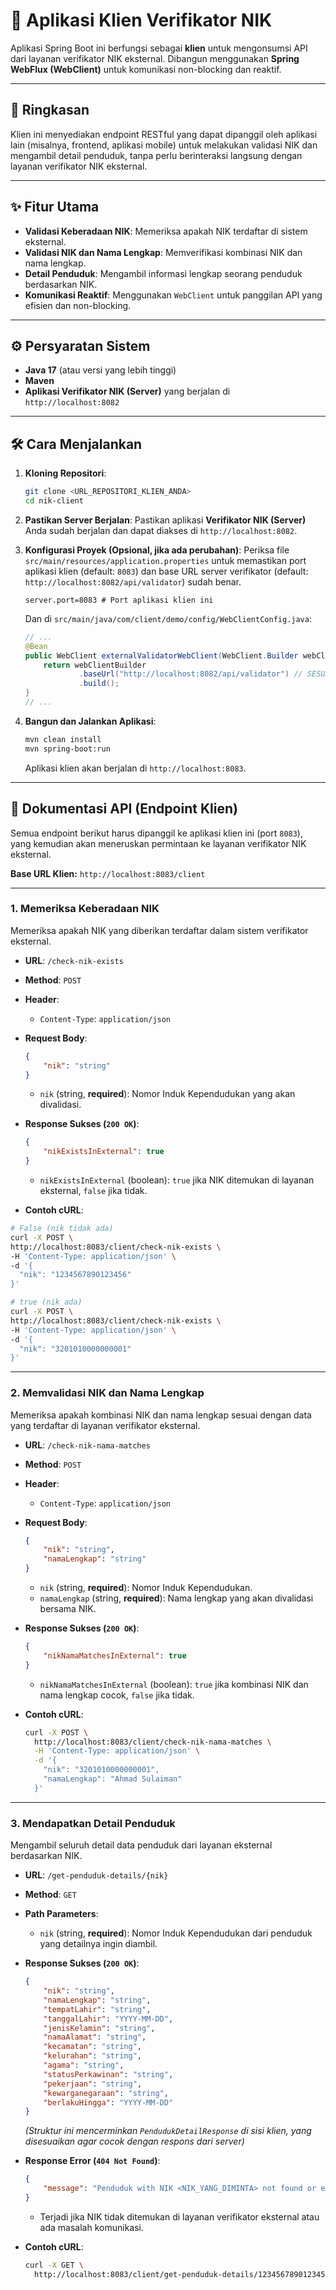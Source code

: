 # 🚀 Aplikasi Klien Verifikator NIK

Aplikasi Spring Boot ini berfungsi sebagai **klien** untuk mengonsumsi API dari layanan verifikator NIK eksternal. Dibangun menggunakan **Spring WebFlux (WebClient)** untuk komunikasi non-blocking dan reaktif.

-----

## 📖 Ringkasan

Klien ini menyediakan endpoint RESTful yang dapat dipanggil oleh aplikasi lain (misalnya, frontend, aplikasi mobile) untuk melakukan validasi NIK dan mengambil detail penduduk, tanpa perlu berinteraksi langsung dengan layanan verifikator NIK eksternal.

-----

## ✨ Fitur Utama

- **Validasi Keberadaan NIK**: Memeriksa apakah NIK terdaftar di sistem eksternal.
- **Validasi NIK dan Nama Lengkap**: Memverifikasi kombinasi NIK dan nama lengkap.
- **Detail Penduduk**: Mengambil informasi lengkap seorang penduduk berdasarkan NIK.
- **Komunikasi Reaktif**: Menggunakan `WebClient` untuk panggilan API yang efisien dan non-blocking.

-----

## ⚙️ Persyaratan Sistem

- **Java 17** (atau versi yang lebih tinggi)
- **Maven**
- **Aplikasi Verifikator NIK (Server)** yang berjalan di `http://localhost:8082`

-----

## 🛠️ Cara Menjalankan

1. **Kloning Repositori**:

    ```bash
    git clone <URL_REPOSITORI_KLIEN_ANDA>
    cd nik-client
    ```

2. **Pastikan Server Berjalan**:
    Pastikan aplikasi **Verifikator NIK (Server)** Anda sudah berjalan dan dapat diakses di `http://localhost:8082`.

3. **Konfigurasi Proyek (Opsional, jika ada perubahan)**:
    Periksa file `src/main/resources/application.properties` untuk memastikan port aplikasi klien (default: `8083`) dan base URL server verifikator (default: `http://localhost:8082/api/validator`) sudah benar.

    ```properties
    server.port=8083 # Port aplikasi klien ini
    ```

    Dan di `src/main/java/com/client/demo/config/WebClientConfig.java`:

    ```java
    // ...
    @Bean
    public WebClient externalValidatorWebClient(WebClient.Builder webClientBuilder) {
        return webClientBuilder
                .baseUrl("http://localhost:8082/api/validator") // SESUAIKAN DENGAN PORT SERVER ANDA
                .build();
    }
    // ...
    ```

4. **Bangun dan Jalankan Aplikasi**:

    ```bash
    mvn clean install
    mvn spring-boot:run
    ```

    Aplikasi klien akan berjalan di `http://localhost:8083`.

-----

## 🎯 Dokumentasi API (Endpoint Klien)

Semua endpoint berikut harus dipanggil ke aplikasi klien ini (port `8083`), yang kemudian akan meneruskan permintaan ke layanan verifikator NIK eksternal.

**Base URL Klien:** `http://localhost:8083/client`

-----

### 1\. Memeriksa Keberadaan NIK

Memeriksa apakah NIK yang diberikan terdaftar dalam sistem verifikator eksternal.

- **URL**: `/check-nik-exists`

- **Method**: `POST`

- **Header**:

  - `Content-Type`: `application/json`

- **Request Body**:

    ```json
    {
        "nik": "string"
    }
    ```

  - `nik` (string, **required**): Nomor Induk Kependudukan yang akan divalidasi.

- **Response Sukses (`200 OK`)**:

    ```json
    {
        "nikExistsInExternal": true
    }
    ```

  - `nikExistsInExternal` (boolean): `true` jika NIK ditemukan di layanan eksternal, `false` jika tidak.

- **Contoh cURL**:

```bash
# False (nik tidak ada)
curl -X POST \
http://localhost:8083/client/check-nik-exists \
-H 'Content-Type: application/json' \
-d '{
  "nik": "1234567890123456"
}'

# true (nik ada)
curl -X POST \
http://localhost:8083/client/check-nik-exists \
-H 'Content-Type: application/json' \
-d '{
  "nik": "3201010000000001"
}'
```

-----

### 2\. Memvalidasi NIK dan Nama Lengkap

Memeriksa apakah kombinasi NIK dan nama lengkap sesuai dengan data yang terdaftar di layanan verifikator eksternal.

- **URL**: `/check-nik-nama-matches`

- **Method**: `POST`

- **Header**:

  - `Content-Type`: `application/json`

- **Request Body**:

    ```json
    {
        "nik": "string",
        "namaLengkap": "string"
    }
    ```

  - `nik` (string, **required**): Nomor Induk Kependudukan.
  - `namaLengkap` (string, **required**): Nama lengkap yang akan divalidasi bersama NIK.

- **Response Sukses (`200 OK`)**:

    ```json
    {
        "nikNamaMatchesInExternal": true
    }
    ```

  - `nikNamaMatchesInExternal` (boolean): `true` jika kombinasi NIK dan nama lengkap cocok, `false` jika tidak.

- **Contoh cURL**:

    ```bash
    curl -X POST \
      http://localhost:8083/client/check-nik-nama-matches \
      -H 'Content-Type: application/json' \
      -d '{
        "nik": "3201010000000001",
        "namaLengkap": "Ahmad Sulaiman"
      }'
    ```

-----

### 3\. Mendapatkan Detail Penduduk

Mengambil seluruh detail data penduduk dari layanan eksternal berdasarkan NIK.

- **URL**: `/get-penduduk-details/{nik}`

- **Method**: `GET`

- **Path Parameters**:

  - `nik` (string, **required**): Nomor Induk Kependudukan dari penduduk yang detailnya ingin diambil.

- **Response Sukses (`200 OK`)**:

    ```json
    {
        "nik": "string",
        "namaLengkap": "string",
        "tempatLahir": "string",
        "tanggalLahir": "YYYY-MM-DD",
        "jenisKelamin": "string",
        "namaAlamat": "string",
        "kecamatan": "string",
        "kelurahan": "string",
        "agama": "string",
        "statusPerkawinan": "string",
        "pekerjaan": "string",
        "kewarganegaraan": "string",
        "berlakuHingga": "YYYY-MM-DD"
    }
    ```

    *(Struktur ini mencerminkan `PendudukDetailResponse` di sisi klien, yang disesuaikan agar cocok dengan respons dari server)*

- **Response Error (`404 Not Found`)**:

    ```json
    {
        "message": "Penduduk with NIK <NIK_YANG_DIMINTA> not found or error occurred."
    }
    ```

  - Terjadi jika NIK tidak ditemukan di layanan verifikator eksternal atau ada masalah komunikasi.

- **Contoh cURL**:

    ```bash
    curl -X GET \
      http://localhost:8083/client/get-penduduk-details/1234567890123456
    ```
